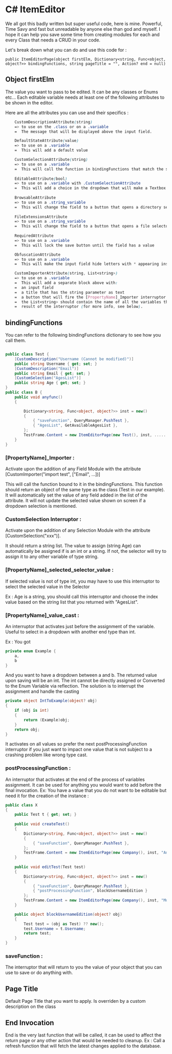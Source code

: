 # C# ItemEditor

We all got this badly written but super useful code, here is mine.
Powerful, Time Savy and fast but unreadable by anyone else than god and myself.
I hope it can help you save some time from creating modules for each and every Class that needs a CRUD in your code.

Let's break down what you can do and use this code for :

`
public ItemEditorPage(object firstElm, Dictionary<string, Func<object, object?>> bindingFunctions, string pageTitle = "", Action? end = null)
`
## Object firstElm

The value you want to pass to be edited. It can be any classes or Enums etc...
Each editable variable needs at least one of the following attributes to be shown in the editor.

Here are all the attributes you can use and their specifics  :
```css
    CustomDescriptionAttribute(string)
    => to use on the .class or on a .variable
    =  The message that will be displayed above the input field.

    DefaultStateAttribute(value)
    => to use on a .variable
    =  This will add a default value

    CustomSelectionAttribute(string)
    => to use on a .variable
    =  This will call the function in bindingFunctions that match the string
    
    EditableAttribute(bool)
    => to use on a .variable with .CustomSelectionAttribute
    =  This will add a choice in the dropdown that will make a Textbox appear for the user to write his own result
    
    BrowsableAttribute
    => to use on a .string_variable
    =  This will change the field to a button that opens a directory selector
    
    FileExtensionsAttribute
    => to use on a .string_variable
    =  This will change the field to a button that opens a file selector
    
    RequiredAttribute
    => to use on a .variable
    =  This will lock the save button until the field has a value

    ObfuscationAttribute
    => to use on a .variable
    =  This will make the input field hide letters with * appearing instead.

    CustomImporterAttribute(string, List<string>)
    => to use on a .variable
    =  This will add a separate block above with:
    =  an input field
    =  a title that has the string parameter as text
    =  a button that will fire the [PropertyName]_Importer interruptor.
    =  the List<string> should contain the name of all the variables that will be overriden by the
    =  result of the interruptor (for more info, see below).
```

## bindingFunctions

You can refer to the following bindingFunctions dictionary to see how you call them.

```cs

public class Test {
    [CustomDescription("Username (Cannot be modified)")]
    public string Username { get; set; }
    [CustomDescription("Email")]
    public string Email { get; set; }
    [CustomSelection("AgesList")]
    public string Age { get; set; }
}
public class B {
    public void anyfunc()
    {

        Dictionary<string, Func<object, object?>> inst = new()
        {
            { "saveFunction", QueryManager.PushTest },
            { "AgesList", GetAvailableAgesList },
        };
        TestFrame.Content = new ItemEditorPage(new Test(), inst, .....
    }
}
```

### [PropertyName]_Importer :

Activate upon the addition of any Field Module with the attribute [CustomImporter("import test", ["Email", ...])]

This will call the function bound to it in the bindingFunctions.
This function should return an object of the same type as the class (Test in our example).
It will automatically set the value of any field added in the list<string> of the attribute.
It will not update the selected value shown on screen if a dropdown selection is mentioned.

### CustomSelection Interruptor :

Activate upon the addition of any Selection Module with the attribute [CustomSelection("xxx")].

It should return a string list.
The value to assign (string Age) can automatically be assigned if is an int or a string. If not, the selector will try to assign it to any other variable of type string.


### [PropertyName]_selected_selector_value :

If selected value is not of type int, you may have to use this interruptor to select the selected value in the Selector

Ex :
Age is a string, you should call this interruptor and choose the index value based on the string list that you returned with "AgesList".

### [PropertyName]_value_cast :

An interruptor that activates just before the assignment of the variable. Useful to select in a dropdown with another end type than int.

Ex : 
You got 
```cs
private enum Example {
    a,
    b
}
```

And you want to have a dropdown between a and b. The returned value upon saving will be an int. The int cannot be directly assigned or Converted to the Enum Variable via reflection. The solution is to interrupt the assignment and handle the casting

```cs
private object IntToExample(object? obj)
{
    if (obj is int)
    {
        return (Example)obj;
    }
    return obj;
}
```

It activates on all values so prefer the next postProcessingFunction interruptor if you just want to impact one value that is not subject to a crashing problem like wrong type cast. 

### postProcessingFunction :

An interruptor that activates at the end of the process of variables assignment. It can be used for anything you would want to add before the final invocation.
Ex:
You have a value that you do not want to be editable but need it for the creation of the instance :

```cs
public class X 
{
    public Test t { get; set; }
    
    public void createTest()
    {
        Dictionary<string, Func<object, object?>> inst = new()
        {
            { "saveFunction", QueryManager.PushTest },
        };
        TestFrame.Content = new ItemEditorPage(new Company(), inst, "Add  a Test");
    }
    
    public void editTest(Test test)
    {
        Dictionary<string, Func<object, object?>> inst = new()
        {
            { "saveFunction", QueryManager.PushTest },
            { "postProcessingFunction", blockUsernameEdition }
        };
        TestFrame.Content = new ItemEditorPage(new Company(), inst, "Modify  a Test");
    }

    public object blockUsernameEdition(object? obj)
    {
        Test test = (obj as Test) ?? new();
        test.Username = t.Username;
        return test;
    }
}
```

### saveFunction :

The interruptor that will return to you the value of your object that you can use to save or do anything with.

## Page Title

Default Page Title that you want to apply. Is overriden by a custom description on the class

## End Invocation

End is the very last function that will be called, it can be used to affect the return page or any other action that would be needed to cleanup.
Ex : Call a refresh function that will fetch the latest changes applied to the database.

